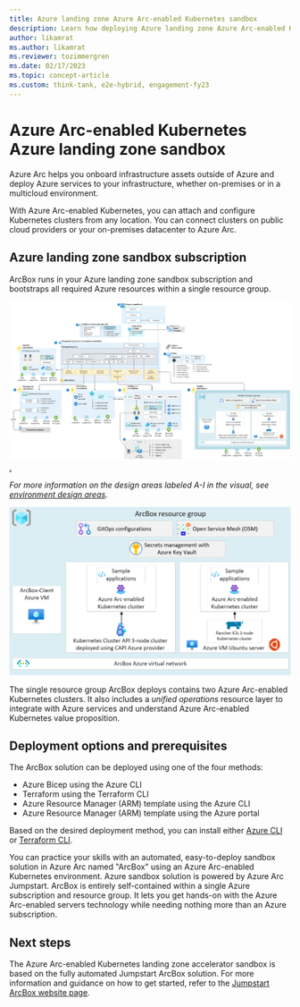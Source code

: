```yaml
---
title: Azure landing zone Azure Arc-enabled Kubernetes sandbox
description: Learn how deploying Azure landing zone Azure Arc-enabled Kubernetes sandbox can accelerate your adoption of hybrid or multicloud architectures.
author: likamrat
ms.author: likamrat
ms.reviewer: tozimmergren
ms.date: 02/17/2023
ms.topic: concept-article
ms.custom: think-tank, e2e-hybrid, engagement-fy23
---
```


# Azure Arc-enabled Kubernetes Azure landing zone sandbox

Azure Arc helps you onboard infrastructure assets outside of Azure and deploy Azure services to your infrastructure, whether on-premises or in a multicloud environment.

With Azure Arc-enabled Kubernetes, you can attach and configure Kubernetes clusters from any location.
You can connect clusters on public cloud providers or your on-premises datacenter to Azure Arc.

## Azure landing zone sandbox subscription

ArcBox runs in your Azure landing zone sandbox subscription and bootstraps all required Azure resources within a single resource group.

[![A diagram of ArcBox in a sandbox subscription.](./media/arcbox-sandbox-subscription.png).](./media/arcbox-sandbox-subscription.png#lightbox)

*For more information on the design areas labeled A-I in the visual, see [environment design areas](../../../ready/landing-zone/design-areas.md#environment-design-areas).*

[![A diagram that shows an ArcBox resource group.](./media/arcbox-resource-group.png)](./media/arcbox-resource-group.png#lightbox)

The single resource group ArcBox deploys contains two Azure Arc-enabled Kubernetes clusters. It also includes a *unified operations* resource layer to integrate with Azure services and understand Azure Arc-enabled Kubernetes value proposition.

## Deployment options and prerequisites

The ArcBox solution can be deployed using one of the four methods:

- Azure Bicep using the Azure CLI
- Terraform using the Terraform CLI
- Azure Resource Manager (ARM) template using the Azure CLI
- Azure Resource Manager (ARM) template using the Azure portal

Based on the desired deployment method, you can install either [Azure CLI](/cli/azure/install-azure-cli) or [Terraform CLI](https://learn.hashicorp.com/tutorials/terraform/install-cli).

You can practice your skills with an automated, easy-to-deploy sandbox solution in Azure Arc named "ArcBox" using an Azure Arc-enabled Kubernetes environment. Azure sandbox solution is powered by Azure Arc Jumpstart. ArcBox is entirely self-contained within a single Azure subscription and resource group. It lets you get hands-on with the Azure Arc-enabled servers technology while needing nothing more than an Azure subscription.

## Next steps

The Azure Arc-enabled Kubernetes landing zone accelerator sandbox is based on the fully automated Jumpstart ArcBox solution. For more information and guidance on how to get started, refer to the [Jumpstart ArcBox website page](https://aka.ms/JumpstartArcBox).
